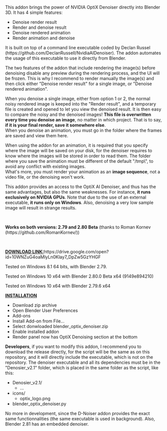 <p>
	This addon brings the power of NVIDIA OptiX Denoiser directly into Blender 3D. It has 4 simple features:
</p>

<ul>
	<li>Denoise render result</li>
	<li>Render and denoise result</li>
	<li>Denoise rendered animation</li>
	<li>Render animation and denoise</li>
</ul>

<p>
	It is built on top of a command line executable coded by Declan Russel (https://github.com/DeclanRussell/NvidiaAIDenoiser). 
	The addon automates the usage of this executable to use it directly from Blender.
</p>
<p>
	The two features of the addon that include rendering the image(s) before denoising disable any preview during the rendering process, and the UI will
	be frozen. This is why I recommend to render manually the image(s) and then click either  "Denoise render result" for a single image, or 
	"Denoise rendered animation".
</p>
<p>
	When you denoise a single image, either from option 1 or 2, the normal noisy rendered image is keeped into the "Render result", and a temporary file
	is created and opened to let you view the denoised result. It is then easy to compare the noisy and the denoised images! <b>This file is overwritten
	every time you denoise an image</b>, no matter in which project. That is to say, <b>if it is your final render, save it somewhere else</b>. <br/>
	When you denoise an animation, you must go in the folder where the frames are saved and view them here.
</p>
<p>
	When using the addon for an animation, it is required that you specify where the image will be saved on your disk, for the denoiser requires to know
	where the images will be stored in order to read them. The folder where you save the animation must be different of the default "/tmp\", to avoid
	any conflict with existing images. <br/>
	What's more, you must render your animation as an <b>image sequence</b>, not a video file, or the denoising won't work.
</p>
<p>
	This addon provides an access to the OptiX AI Denoiser, and thus has the same advantages, but also the same weaknesses. For instance, <b>it runs
	exclusively on NVIDIA GPUs</b>. Note that due to the use of an external executable, <b>it runs only on Windows</b>. Also, denoising a very low 
	sample image will result in strange results.
</p>
<br/>
<p>
<b>Works on both versions: 2.79 and 2.80 Beta</b> (thanks to Roman Kornev (https://github.com/RomanKornev/)) 
</p>
<br/>
<p>
	<b><u>DOWNLOAD LINK:</u></b>https://drive.google.com/open?id=10WNZuG4oaMIyLn0Klay7_DpZw5GzYHGF
</p>
<p>
	Tested on Windows 8.1 64 bits, with Blender 2.79. 
</p>
<p>
    Tested on Windows 10 x64 with Blender 2.80.0 Beta x64 (9149e894210)
</p>
<p>
    Tested on Windows 10 x64 with Blender 2.79.6 x64
</p>

<b><u>INSTALLATION</u></b>
<ul>
	<li>Download zip archive</li>
	<li>Open Blender User Preferences</li>
    <li>Add-ons</li>
	<li>Install Add-on from File...</li>
	<li>Select donwloaded blender_optix_denoiser.zip</li>
	<li>Enable installed addon</li>
    <li>Render panel now has OptiX Denoising section at the bottom</li>
</ul>

<p>
	<b>Developers</b>, if you want to modify this addon, I recommend you to download the release directly, for the script will be the same as on this 
	repository, and it will directly include the executable, which is not on the repository. The denoiser executable and all its dependencies must be
	in the "Denosier_v2.1" folder, which is placed in the same folder as the script, like this:
	<ul>
		<li>Denosier_v2.1/
			<ul>
				<li>...</li>
			</ul>
		</li>
		<li>icons/
			<ul>
				<li>optix_logo.png</li>
			</ul>
		</li>
		<li>
			blender_optix_denoiser.py
		</li>
	</ul>
</p>

<p>
	No more in development, since the D-Noiser addon provides the exact same functionnalities (the same executable is used in background). Also, Blender 2.81 has an embedded denoiser.
</p>

